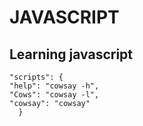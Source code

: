 # JAVASCRIPT

## Learning javascript

```
"scripts": {
"help": "cowsay -h",
"Cows": "cowsay -l",
"cowsay": "cowsay"
  }
```
